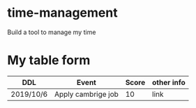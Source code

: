 # time-management
Build a tool to manage my time

# My table form
DDL|Event|Score|other info
---|---|---|---
2019/10/6|Apply cambrige job|10|link
